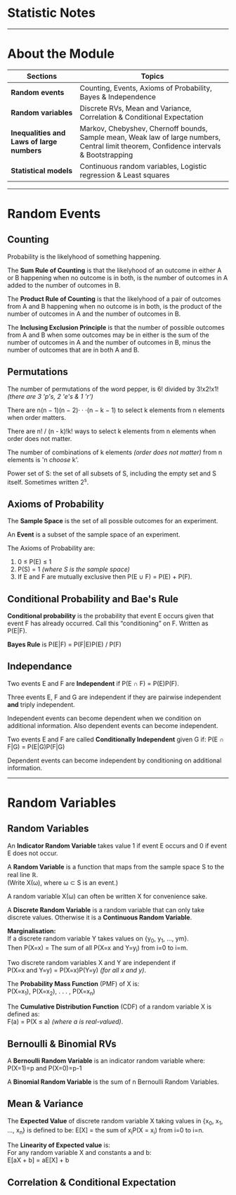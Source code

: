 # Statistic Notes
---



# About the Module
|Sections|Topics|
|---|---|
|**Random events**|Counting, Events, Axioms of Probability, Bayes & Independence|
|**Random variables**|Discrete RVs, Mean and Variance, Correlation & Conditional Expectation|
|**Inequalities and Laws of large numbers**|Markov, Chebyshev, Chernoff bounds, Sample mean, Weak law of large numbers, Central limit theorem, Confidence intervals & Bootstrapping|
|**Statistical models**|Continuous random variables, Logistic regression & Least squares|

___

# Random Events

## Counting
Probability is the likelyhood of something happening.

The **Sum Rule of Counting** is that the likelyhood of an outcome in either A or B happening when no outcome is in both, is the number of outcomes in A added to the number of outcomes in B.

The **Product Rule of Counting** is that the likelyhood of a pair of outcomes from A and B happening when no outcome is in both, is the product of the number of outcomes in A and the number of outcomes in B.

The **Inclusing Exclusion Principle** is that the number of possible outcomes from A and B when some outcomes may be in either is the sum of the number of outcomes in A and the number of outcomes in B, minus the number of outcomes that are in both A and B.

## Permutations
The number of permutations of the word pepper, is 6! divided by 3!x2!x1!  
_(there are 3 'p's, 2 'e's & 1 'r')_

There are n(n − 1)(n − 2)· · ·(n − k − 1) to select k elements from n elements when order matters.

There are n! / (n - k)!k! ways to select k elements from n elements when order does not matter.

The number of combinations of k elements _(order does not matter)_ from n elements is 'n *choose* k'.

Power set of S: the set of all subsets of S, including the empty set
and S itself. Sometimes written 2<sup>s</sup>.

## Axioms of Probability
The **Sample Space** is the set of all possible outcomes for an experiment.

An **Event** is a subset of the sample space of an experiment.

The Axioms of Probability are:  

 1. 0 ≤ P(E) ≤ 1
 2. P(S) = 1 _(where S is the sample space)_
 3. If E and F are mutually exclusive then P(E ∪ F) = P(E) + P(F).

## Conditional Probability and Bae's Rule
**Conditional probability** is the probability that event E occurs given that event F has already occurred. Call this “conditioning” on F. Written as P(E|F).

**Bayes Rule** is P(E|F) = P(F|E)P(E) / P(F)

## Independance
Two events E and F are **Independent** if P(E ∩ F) = P(E)P(F).

Three events E, F and G are independent if they are pairwise
independent **and** triply independent.

Independent events can become dependent when we condition on additional information. Also dependent events can become independent.

Two events E and F are called **Conditionally Independent** given G if: P(E ∩ F|G) = P(E|G)P(F|G)

Dependent events can become independent by conditioning on
additional information.

---

# Random Variables

## Random Variables
An **Indicator Random Variable** takes value 1 if event E occurs and 0 if event E does not occur.

A **Random Variable** is a function that maps from the sample space S to the real line ℝ.  
(Write X(ω), where ω ⊂ S is an event.)

A random variable X(ω) can often be written X for convenience sake.

A **Discrete Random Variable** is a random variable that can only take discrete values. Otherwise it is a **Continuous Random Variable**.

**Marginalisation:**  
If a discrete random variable Y takes values on {y<sub>0</sub>, y<sub>1</sub>, ..., ym}.  
Then P(X=x) = The sum of all P(X=x and Y=y<sub>i</sub>) from i=0 to i=m.

Two discrete random variables X and Y are independent if  
P(X=x and Y=y) = P(X=x)P(Y=y) _(for all x and y)_.

The **Probability Mass Function** (PMF) of X is:  
P(X=x<sub>1</sub>), P(X=x<sub>2</sub>), . . . , P(X=x<sub>n</sub>)

The **Cumulative Distribution Function** (CDF) of a random variable X is defined as:  
F(a) = P(X ≤ a) _(where a is real-valued)_.



## Bernoulli & Binomial RVs
A **Bernoulli Random Variable** is an indicator random variable where:  
P(X=1)=p and P(X=0)=p-1

A **Binomial Random Variable** is the sum of n Bernoulli Random Variables.

## Mean & Variance
The **Expected Value** of discrete random variable X taking values in {x<sub>0</sub>, x<sub>1</sub>, ..., x<sub>n</sub>} is defined to be: E[X] = the sum of x<sub>i</sub>P(X = x<sub>i</sub>) from i=0 to i=n.

The **Linearity of Expected value** is:  
For any random variable X and constants a and b:  
E[aX + b] = aE[X] + b





## Correlation & Conditional Expectation
